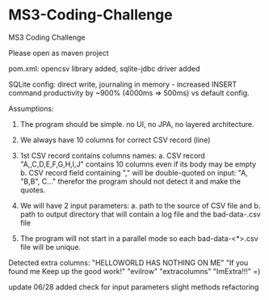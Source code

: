 # MS3-Coding-Challenge
MS3 Coding Challenge

Please open as maven project


pom.xml:
opencsv library added,
sqlite-jdbc driver added

SQLite config: direct write, journaling in memory - increased INSERT command productivity by ~900% (4000ms => 500ms) vs default config.

Assumptions:

1. The program should be simple. no UI, no JPA, no layered architecture.
2. We always have 10 columns for correct CSV record (line)
3. 1st CSV record contains columns names:
  a. CSV record "A,,C,D,E,F,G,H,I,J" contains 10 columns even if its body may be empty
  b. CSV record field containing "," will be double-quoted on input: "A, "B,B", C..." therefor the program should not detect it and make the quotes.

4. We will have 2 input parameters: a. path to the source of CSV file and b. path to output directory that will contain a log file and the bad-data-.csv file
5. The program will not start in a parallel mode so each bad-data-<*>.csv file will be unique.

Detected extra columns:
"HELLOWORLD HAS NOTHING ON ME"
"If you found me Keep up the good work!"
"evilrow"
"extracolumns"
"ImExtra!!!"
=)

update 06/28
added check for input parameters
slight methods refactoring
